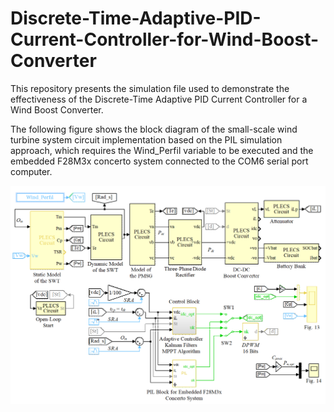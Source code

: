 # Discrete-Time-Adaptive-PID-Current-Controller-for-Wind-Boost-Converter
This repository presents the simulation file used to demonstrate the effectiveness of the Discrete-Time Adaptive PID Current Controller for a Wind Boost Converter.

The following figure shows the block diagram of the small-scale wind turbine system circuit implementation based on the PIL simulation approach, which requires the Wind_Perfil variable to be executed and the embedded F28M3x concerto system connected to the COM6 serial port computer.

![Screenshot](img1.png)
